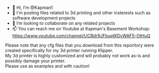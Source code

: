 - 👋 Hi, I’m @Kapman1
- 👀 I'm posting files related to 3d printing and other insterests such as software development projects
- 💞️ I’m looking to collaborate on any related projects
- 📫 You can reach me on Youtube at Kapman's Basement Workshop: https://www.youtube.com/channel/UCBdr9JFbupWDvWAF5-OtHuQ

Please note that any cfg files that you download from this reporitory were created specifically for my 3d printer running Klipper.  
My 3d printer is highly customized and will probably not work as-is and possibly damage your printer.  
Please use as examples and with caution!

<!---
Kapman1/Kapman1 is a ✨ special ✨ repository because its `README.md` (this file) appears on your GitHub profile.
You can click the Preview link to take a look at your changes.
--->
